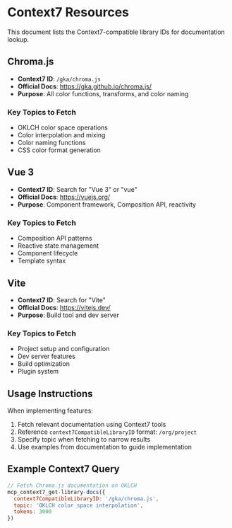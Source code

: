 # Context7 Resources

This document lists the Context7-compatible library IDs for documentation lookup.

## Chroma.js
- **Context7 ID**: `/gka/chroma.js`
- **Official Docs**: https://gka.github.io/chroma.js/
- **Purpose**: All color functions, transforms, and color naming

### Key Topics to Fetch
- OKLCH color space operations
- Color interpolation and mixing
- Color naming functions
- CSS color format generation

## Vue 3
- **Context7 ID**: Search for "Vue 3" or "vue"
- **Official Docs**: https://vuejs.org/
- **Purpose**: Component framework, Composition API, reactivity

### Key Topics to Fetch
- Composition API patterns
- Reactive state management
- Component lifecycle
- Template syntax

## Vite
- **Context7 ID**: Search for "Vite"
- **Official Docs**: https://vitejs.dev/
- **Purpose**: Build tool and dev server

### Key Topics to Fetch
- Project setup and configuration
- Dev server features
- Build optimization
- Plugin system

## Usage Instructions

When implementing features:

1. Fetch relevant documentation using Context7 tools
2. Reference `context7CompatibleLibraryID` format: `/org/project`
3. Specify topic when fetching to narrow results
4. Use examples from documentation to guide implementation

## Example Context7 Query

```javascript
// Fetch Chroma.js documentation on OKLCH
mcp_context7_get-library-docs({
  context7CompatibleLibraryID: '/gka/chroma.js',
  topic: 'OKLCH color space interpolation',
  tokens: 3000
})
```

